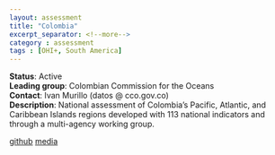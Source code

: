 ```yaml
---
layout: assessment
title: "Colombia"
excerpt_separator: <!--more-->
category : assessment
tags : [OHI+, South America]
---
```


**Status**: Active  
**Leading group**: Colombian Commission for the Oceans  
**Contact**: Ivan Murillo (datos @ cco.gov.co)  
**Description**: National assessment of Colombia’s Pacific, Atlantic, and Caribbean Islands regions developed with 113 national indicators and through a multi-agency working group.

<a href="https://github.com/OHI-Science/col" target="_blank">github</a>
<a href="http://www.oceanhealthindex.org/news/colombia-makes-strides-developing-independent-assessment" target="_blank">media</a>
